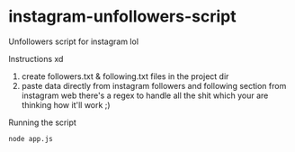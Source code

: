 # instagram-unfollowers-script

Unfollowers script for instagram lol

Instructions xd

1. create followers.txt & following.txt files in the project dir
2. paste data directly from instagram followers and following section from instagram web there's a regex to handle all the shit which your are thinking how it'll work ;)

Running the script

```sh
node app.js
```
